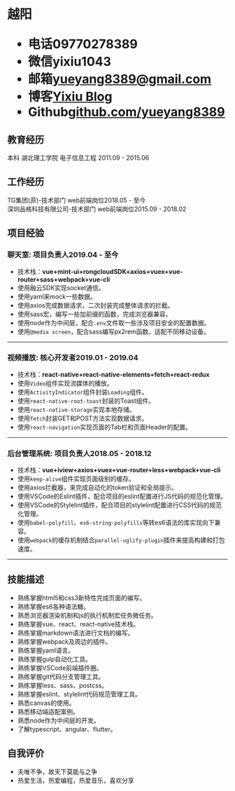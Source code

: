 <h1>
  <span>越阳</span>
  <ul>
    <li><span>电话</span>09770278389</li>
    <li><span>微信</span>yixiu1043</li>
    <li><span>邮箱</span><a href="https://mail.google.com" target="_blank">yueyang8389@gmail.com</a></li>
    <li><span>博客</span><a href="https://yixiu1043.top" target="_blank">Yixiu Blog</a></li>
    <li><span>Github</span><a href="https://github.com/yueyang8389" target="_blank">github.com/yueyang8389</a></li>
  </ul>
</h1>

## 教育经历
本科 湖北理工学院 电子信息工程 <span class="right">2011.09 - 2015.06</span>


## 工作经历
TG集团(菲)-技术部门 web前端岗位<span class="right">2018.05 - 至今</span><br>
深圳品格科技有限公司-技术部门 web前端岗位<span class="right">2015.09 - 2018.02</span>
<!-- * 获得荣誉：**xxxxxxxxxxxxxxxxxxxxxx** -->

## 项目经验
### 聊天室<span class="role">:&nbsp;项目负责人</span><span class="right">2019.04 - 至今</span>
* 技术栈：**vue+mint-ui+rongcloudSDK+axios+vuex+vue-router+sass+webpack+vue-cli**
* 使用融云SDK实现socket通信。
* 使用yaml来mock一些数据。
* 使用axios完成数据请求，二次封装完成整体请求的拦截。
* 使用sass宏，编写一些加前缀的函数，完成浏览器兼容。
* 使用node作为中间层，配合`.env`文件取一些涉及项目安全的配置数据。
* 使用`@media screen`，配合sass编写px2rem函数，适配不同移动设备。

---

### 视频播放<span class="role">:&nbsp;核心开发者</span><span class="right">2019.01 - 2019.04</span>
* 技术栈：**react-native+react-native-elements+fetch+react-redux**
* 使用`Video`组件实现流媒体的播放。
* 使用`ActivityIndicator`组件封装`Loading`组件。
* 使用`react-native-root-toast`封装的Toast组件。
* 使用`react-native-storage`实现本地存储。
* 使用`fetch`封装GET和POST方法实现数据请求。
* 使用`react-navigation`实现页面的Tab栏和页面Header的配置。

---

### 后台管理系统<span class="role">:&nbsp;项目负责人</span><span class="right">2018.05 - 2018.12</span>
* 技术栈：**vue+iview+axios+vuex+vue-router+less+webpack+vue-cli**
* 使⽤`keep-alive`组件实现页⾯级别的缓存。
* 使用axios拦截器，来完成自动化的token验证和全局提示。
* 使用VSCode的Eslint插件，配合项目的eslint配置进行JS代码的规范化管理。
* 使用VSCode的Stylelint插件，配合项目的stylelint配置进行CSS代码的规范化管理。
* 使用`babel-polyfill`、`es6-string-polyfills`等转es6语法的库实现向下兼容。
* 使用`webpack`的缓存机制结合`parallel-uglify-plugin`插件来提高构建和打包速度。

---

<!-- ### 在线商城<span class="role">:&nbsp;项目维护</span><span class="right">2017.05 - 2018.03</span>
* XXXXXXXXXXXXXXXXXXXXXXXXXXXXXXXXXXXXXXXXXXXXXX。
* XXXXXXXXXXXXXXXXXXXXXXXXXXXXXXXXXXXXXXXXXXXXXX。
* XXXXXXXXXXXXXXXXXXXXXXXXXXXXXXXXXXXXXXXXXXXXXX。 -->


## 技能描述
* 熟练掌握html5和css3新特性完成⻚面的编写。
* 熟练掌握es6各种语法糖。
* 熟悉浏览器渲染机制和js的执⾏机制宏任务微任务。
* 熟练掌握vue、react、react-native技术栈。
* 熟练掌握markdown语法进行文档的编写。
* 熟练掌握webpack及周边的插件。
* 熟练掌握yaml语言。
* 熟练掌握gulp自动化工具。
* 熟练掌握VSCode前端插件圈。
* 熟练掌握git代码分支管理工具。
* 熟练掌握less、sass、postcss。
* 熟练掌握eslint、stylelint代码规范管理工具。
* 熟悉canvas的使用。
* 熟悉移动端适配案例。
* 熟悉node作为中间层的开发。
* 了解typescript、angular、flutter。

## 自我评价
* 夫唯不争，故天下莫能与之争
* 热爱生活，热爱编程，热爱音乐，喜欢分享
